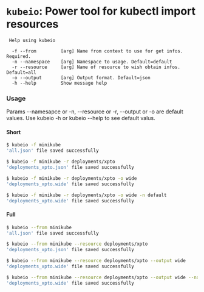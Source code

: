 # `kubeio`: Power tool for kubectl import resources
```
 Help using kubeio

  -f --from         [arg] Name from context to use for get infos. Required.
  -n --namespace    [arg] Namespace to usage. Default=default
  -r --resource     [arg] Name of resource to wish obtain infos. Default=all
  -o --output       [arg] Output format. Default=json
  -h --help         Show message help
```

### Usage
Params --namesapce or -n, --resource or -r, --output or -o are default values. 
Use kubeio -h or kubeio --help to see default valus.
#### Short 
```sh
$ kubeio -f minikube          
'all.json' file saved successfully

$ kubeio -f minikube -r deployments/xpto          
'deployments_xpto.json' file saved successfully

$ kubeio -f minikube -r deployments/xpto -o wide      
'deployments_xpto.wide' file saved successfully

$ kubeio -f minikube -r deployments/xpto -o wide -n default      
'deployments_xpto.wide' file saved successfully
```

#### Full 
```sh
$ kubeio --from minikube          
'all.json' file saved successfully

$ kubeio --from minikube --resource deployments/xpto          
'deployments_xpto.json' file saved successfully

$ kubeio --from minikube --resource deployments/xpto --output wide      
'deployments_xpto.wide' file saved successfully

$ kubeio --from minikube --resource deployments/xpto --output wide --namespace default      
'deployments_xpto.wide' file saved successfully
```
